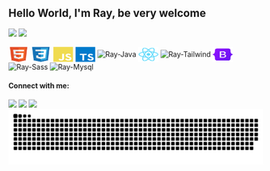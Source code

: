 ## Hello World, I'm Ray, be very welcome

<div>
  <a href="https://github.com/mrayanem"></a>
  <img height="180em" src="https://github-readme-stats.vercel.app/api?username=mrayanem&show_icons=true&theme=dracula&include_all_commits=true&count_private=false"/>
  <img height="180em" src="https://github-readme-stats.vercel.app/api/top-langs/?username=mrayanem&layout=compact&langs_count=7&theme=dracula"/>
</div>

 <div style="display: inline_block"><br>  
  <img align="center" alt="Ray-HTML" height="30" width="40" src="https://raw.githubusercontent.com/devicons/devicon/master/icons/html5/html5-original.svg">
  <img align="center" alt="Ray-Css" height="30" width="40" src="https://raw.githubusercontent.com/devicons/devicon/master/icons/css3/css3-original.svg">
  <img align="center" alt="Ray-Js" height="30" width="40" src="https://raw.githubusercontent.com/devicons/devicon/master/icons/javascript/javascript-plain.svg">
  <img align="center" alt="Ray-Ts" height="30" width="40" src="https://raw.githubusercontent.com/devicons/devicon/master/icons/typescript/typescript-plain.svg">
  <img align="center" alt="Ray-Java" height="30" width="40" src="https://cdn.jsdelivr.net/gh/devicons/devicon/icons/java/java-original.svg" />
  <img align="center" alt="Ray-React" height="30" width="40" src="https://raw.githubusercontent.com/devicons/devicon/master/icons/react/react-original.svg">
  <img align="center" alt="Ray-Tailwind" height="30" width="40" src= href="https://cdn.jsdelivr.net/gh/devicons/devicon@latest/devicon.min.css">
  <img align="center" alt="Ray-Bootstrap" height="30" width="40" src="https://raw.githubusercontent.com/devicons/devicon/master/icons/bootstrap/bootstrap-original.svg">
  <img align="center" alt="Ray-Sass" height="30" width="40" src="https://cdn.jsdelivr.net/gh/devicons/devicon/icons/sass/sass-original.svg" />
  <img align="center" alt="Ray-Mysql" height="30" width="40" src="https://cdn.jsdelivr.net/gh/devicons/devicon/icons/mysql/mysql-original.svg"">
</div>

#### Connect with me:

<div> 
  <a href="https://instagram.com/marq.rayy" target="_blank"><img src="https://img.shields.io/badge/-Instagram-%23E4405F?style=for-the-badge&logo=instagram&logoColor=white" target="_blank"></a>
  <a href ="mailto:mmarquesraioane586@gmail.com"><img src="https://img.shields.io/badge/Gmail-D14836?style=for-the-badge&logo=gmail&logoColor=white" target="_blank"></a>
  <a href="https://www.linkedin.com/in/mrayanemarques/" target="_blank"><img src="https://img.shields.io/badge/-LinkedIn-%230077B5?style=for-the-badge&logo=linkedin&logoColor=white" target="_blank"></a>

<picture>
  <source media="(prefers-color-scheme: dark)" srcset="https://raw.githubusercontent.com/mrayanem/mrayanem/output/github-contribution-grid-snake-dark.svg">
  <source media="(prefers-color-scheme: light)" srcset="https://raw.githubusercontent.com/mrayanem/mrayanem/output/github-contribution-grid-snake.svg">
  <img alt="github contribution grid snake animation" src="https://raw.githubusercontent.com/mrayanem/mrayanem/output/github-contribution-grid-snake.svg">
</picture>

</div>
